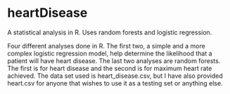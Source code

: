 # heartDisease
A statistical analysis in R. Uses random forests and logistic regression.

Four different analyses done in R. The first two, a simple and a more complex logistic regression model,
help determine the likelihood that a patient will have heart disease. The last two analyses are random forests. The first is for heart disease and the second is for
maximum heart rate achieved. The data set used is heart_disease.csv, but I have also provided heart.csv for anyone that wishes to use it as a testing set or anything else.
